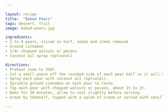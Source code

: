 ```yaml
---

layout: recipe
title:  "Baked Pears"
tags: dessert, fruit
image: baked-pears.jpg

ingredients:
- 2 to 4 pears, sliced in half, seeds and stems removed
- Ground cinnamon
- 1/4c chopped walnuts or pecans
- Coconut oil spray (optional)

directions:
- Preheat oven to 350f.
- Cut a small piece off the rounded side of each pear half so it will sit flat. Place pear halfs on a baking sheet lined with parchment paper.
- Spray each pear with coconut oil (optional).
- Sprinkle ground cinnamon on each pear to taste.
- Top each pear with chopped walnuts or pecans, about 1t to 2t.
- Bake for 30 minutes, allow to cool slightly before serving.
- Great by themself, topped with a splah of cream or served with vanilla ice cream!

---
```

